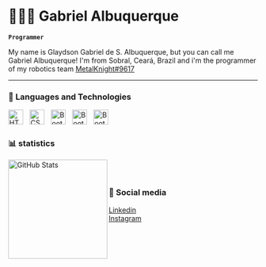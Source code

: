 # 👨🏻‍💻 Gabriel Albuquerque

**`Programmer`**

My name is Glaydson Gabriel de S. Albuquerque, but you can call me Gabriel Albuquerque! I'm from Sobral, Ceará, Brazil and i'm the programmer of my robotics team
<a href="https://www.instagram.com/frcmetalknight/"> MetalKnight#9617
</a> 

---

### 🤖 Languages and Technologies

<img 
    align="left" 
    alt="HTML"
    title="HTML" 
    width="30px" 
    style="padding-right: 10px;" 
    src="https://cdn.jsdelivr.net/gh/devicons/devicon@latest/icons/html5/html5-original.svg" 
/>
<img 
    align="left" 
    alt="CSS" 
    title="CSS"
    width="30px" 
    style="padding-right: 10px;" 
    src="https://cdn.jsdelivr.net/gh/devicons/devicon@latest/icons/css3/css3-original.svg" 
/>
<img 
    align="left" 
    alt="Bootstrap"
    title="Java" 
    width="30px" 
    style="padding-right: 10px;" 
    src="https://www.svgrepo.com/show/184143/java.svg" 
/>
<img 
    align="left" 
    alt="Bootstrap"
    title="Java" 
    width="30px" 
    style="padding-right: 10px;" 
    src="https://www.svgrepo.com/show/349419/javascript.svg" 
/>
<img 
    align="left" 
    alt="Bootstrap"
    title="Java" 
    width="30px" 
    style="padding-right: 10px;" 
    src="https://www.svgrepo.com/show/493719/react-javascript-js-framework-facebook.svg" 
/>
<br/>
<br/>

### 📊 statistics
<p>
<img 
      align="left" 
      alt="GitHub Stats" 
      height="200" 
      src="https://github-readme-stats.vercel.app/api/top-langs/?username=gabrielalbqe&theme=tokyonight&layout=compact&custom_title=Tecnologias&langs_count=9" 
  />
</p>
<br>
<br>

### 📱 Social media

<a href="www.linkedin.com/in/gabrielalbqe"> Linkedin
</a>
<br/>
  <a href="https://www.instagram.com/gabrielalbq_/"> Instagram
</a>
